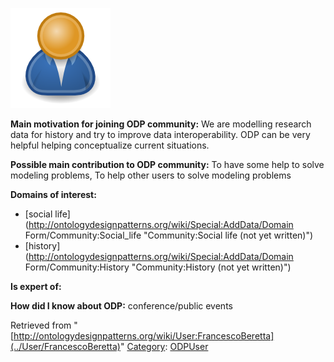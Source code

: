 [![Image:ODPUser.png](../images/a/a6/ODPUser.png)](../Image/ODPUser.png "Image:ODPUser.png")




  





__Main motivation for joining ODP community:__ We are modelling research data for history and try to improve data interoperability. ODP can be very helpful helping conceptualize current situations.


__Possible main contribution to ODP community:__ To have some help to solve modeling problems, To help other users to solve modeling problems


__Domains of interest:__



* [social life](http://ontologydesignpatterns.org/wiki/Special:AddData/Domain Form/Community:Social_life "Community:Social life (not yet written)")
* [history](http://ontologydesignpatterns.org/wiki/Special:AddData/Domain Form/Community:History "Community:History (not yet written)")


__Is expert of:__


  

__How did I know about ODP:__ conference/public events






Retrieved from "[http://ontologydesignpatterns.org/wiki/User:FrancescoBeretta](../User/FrancescoBeretta)"
 [Category](http://ontologydesignpatterns.org/wiki/Special:Categories "Special:Categories"): [ODPUser](../Category/ODPUser "Category:ODPUser")